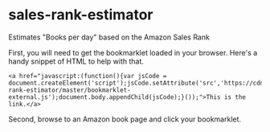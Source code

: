 # sales-rank-estimator
Estimates "Books per day" based on the Amazon Sales Rank


First, you will need to get the bookmarklet loaded in your browser.  Here's a handy snippet of HTML to help with that.
```
<a href="javascript:(function(){var jsCode = document.createElement('script');jsCode.setAttribute('src','https://cdn.rawgit.com/m3mnoch/sales-rank-estimator/master/bookmarklet-external.js');document.body.appendChild(jsCode);}());">This is the link.</a>
```

Second, browse to an Amazon book page and click your bookmarklet.

